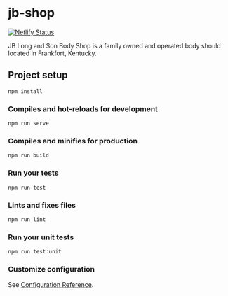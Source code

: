 # jb-shop

[![Netlify Status](https://api.netlify.com/api/v1/badges/0163b55c-dce4-45b3-8c6f-65a326918f4f/deploy-status)](https://app.netlify.com/sites/jb-long-and-son-body-shop/deploys)

JB Long and Son Body Shop is a family owned and operated body should located in Frankfort, Kentucky.

## Project setup

```
npm install
```

### Compiles and hot-reloads for development

```
npm run serve
```

### Compiles and minifies for production

```
npm run build
```

### Run your tests

```
npm run test
```

### Lints and fixes files

```
npm run lint
```

### Run your unit tests

```
npm run test:unit
```

### Customize configuration

See [Configuration Reference](https://cli.vuejs.org/config/).
